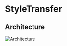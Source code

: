 # StyleTransfer

## Architecture
![Architecture](https://github.com/Leegyu66/StyleTransfer/assets/96297784/db86c92a-ef14-436c-819b-264889a4844b)
